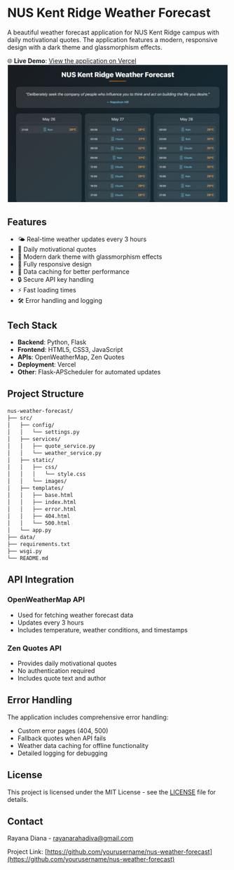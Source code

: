 # NUS Kent Ridge Weather Forecast

A beautiful weather forecast application for NUS Kent Ridge campus with daily motivational quotes. The application features a modern, responsive design with a dark theme and glassmorphism effects.

🌐 **Live Demo**: [View the application on Vercel](https://weather-forecast-raiaaa17.vercel.app)
![Weather Forecast Screenshot](images/screenshot.png)

## Features

- 🌤️ Real-time weather updates every 3 hours
- 💭 Daily motivational quotes
- 🎨 Modern dark theme with glassmorphism effects
- 📱 Fully responsive design
- 💾 Data caching for better performance
- 🔒 Secure API key handling
- ⚡ Fast loading times
- 🛠️ Error handling and logging

## Tech Stack

- **Backend**: Python, Flask
- **Frontend**: HTML5, CSS3, JavaScript
- **APIs**: OpenWeatherMap, Zen Quotes
- **Deployment**: Vercel
- **Other**: Flask-APScheduler for automated updates

## Project Structure

```
nus-weather-forecast/
├── src/
│   ├── config/
│   │   └── settings.py
│   ├── services/
│   │   ├── quote_service.py
│   │   └── weather_service.py
│   ├── static/
│   │   ├── css/
│   │   │   └── style.css
│   │   └── images/
│   ├── templates/
│   │   ├── base.html
│   │   ├── index.html
│   │   ├── error.html
│   │   ├── 404.html
│   │   └── 500.html
│   └── app.py
├── data/
├── requirements.txt
├── wsgi.py
└── README.md
```
## API Integration

### OpenWeatherMap API
- Used for fetching weather forecast data
- Updates every 3 hours
- Includes temperature, weather conditions, and timestamps

### Zen Quotes API
- Provides daily motivational quotes
- No authentication required
- Includes quote text and author

## Error Handling

The application includes comprehensive error handling:
- Custom error pages (404, 500)
- Fallback quotes when API fails
- Weather data caching for offline functionality
- Detailed logging for debugging


## License

This project is licensed under the MIT License - see the [LICENSE](LICENSE) file for details.

## Contact

Rayana Diana - rayanarahadiva@gmail.com

Project Link: [https://github.com/yourusername/nus-weather-forecast](https://github.com/yourusername/nus-weather-forecast) 